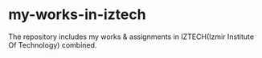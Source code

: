 # my-works-in-iztech
The repository includes my works &amp; assignments in IZTECH(Izmir Institute Of Technology) combined.
